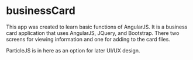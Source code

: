 # businessCard
This app was created to learn basic functions of AngularJS. It is a business card application that uses AngularJS, JQuery, and Bootstrap. There two screens for viewing information and one for adding to the card files. 

ParticleJS is in here as an option for later UI/UX design.
